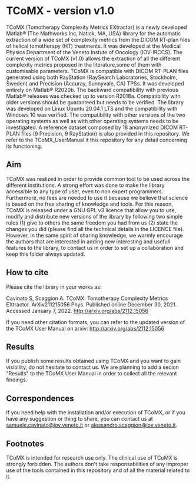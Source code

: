 # TCoMX - version v1.0
TCoMX (Tomotherapy Complexity Metrics EXtractor) is a newly developed
Matlab® (The Mathworks Inc, Natick, MA, USA) library for the automatic extraction of a
wide set of complexity metrics from the DICOM RT-plan files of helical tomotherapy (HT)
treatments. It was developed at the Medical Physics Department of the Veneto Instute of Oncology (IOV-IRCCS). 
The current version of TCoMX (v1.0) allows the extraction of all the different complexity metrics proposed in the literature,some of them with customisable parameters.
TCoMX is compatible with DICOM RT-PLAN files generated using both RayStation
(RaySearch Laboratories, Stockholm, Sweden) and Precision (Accuray, Sunnyvale, CA)
TPSs. It was developed entirely on Matlab® R2020b. The backward compatibility with
previous Matlab® releases was checked up to version R2018a. Compatibility with older
versions should be guaranteed but needs to be verified. The library was developed on Linux
Ubuntu 20.04.1 LTS and the compatibility with Windows 10 was verified. The compatibility
with other versions of the two operating systems as well as with other operating systems
needs to be investigated. A reference dataset composed by 18 anonymized DICOM RT-
PLAN files (9 Precision, 9 RayStation) is also provided in this repository.
We refer to the TCoMX_UserManual it this repository for any detail concerning its functioning. 

## Aim 
TCoMX was realized in order to provide common tool to be used across the different institutions. A strong effort was done to make the library accessible to any type of user, even to non expert programmers. Furthermore, no fees are needed to use it because we believe that science is based on the free sharing of knowledge and tools. 
For this reason, TCoMX is released under a GNU GPL v3 licence that allow you to use, modify and distribute new versions of the library by following two simple rules (1) give to others the same freedom you had from us (2) state the changes you did (please find all the technical details in the LICENCE file). However, in the same spirit of sharing knowledge, we warmly encourage the authors that are interested in adding new interesting and usefull features to the library, to contact us in order to set up a collaboration and keep this folder always updated.

## How to cite
Please cite the library in your works as: 

Cavinato S, Scaggion A. TCoMX: Tomotherapy Complexity Metrics EXtractor. ArXiv211215056 Phys. Published online December 30, 2021. Accessed January 7, 2022. http://arxiv.org/abs/2112.15056

If you need other citation formats, you can refer to the updated version of the TCoMX User Manual on arxiv: http://arxiv.org/abs/2112.15056

## Results
If you publish some results obtained using TCoMX and you want to gain visibility, do not hesitate to contact us. We are planning to add a secion "Results" to the TCoMX User Manual in order to collect all the relevant findings. 

## Correspondences
If you need help with the installation and/or execution of TCoMX, or if you have any suggestion or thing to share, you can contact us at samuele.cavinato@iov.veneto.it or alessandro.scaggion@iov.veneto.it.

## Footnotes
TCoMX is intended for research use only. The clinical use of TCoMX is strongly forbidden. The authors don't take responsabilities of any improper use of the tools contained in this repository and of all the material related to it. 


